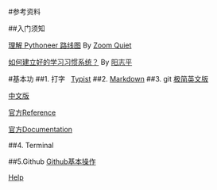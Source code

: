#参考资料

##入门须知

[理解 Pythoneer 路线图](http://wiki.zoomquiet.io/pythonic/WiPath2Pythoneer) By [Zoom Quiet](http://zoomquiet.io)

[如何建立好的学习习惯系统？](http://mp.weixin.qq.com/s?__biz=MzA3MzM0MjUyMQ==&mid=2652149566&idx=1&sn=c1487a24028e976851e6de953e841e71&chksm=84f0bc68b387357eb176de0335eedd6427635aac418d6abff7274eab553f0dd62be1e87c53f9&scene=0#rd) By [阳志平](http://www.yangzhiping.com)


#基本功
##1. 打字  
  [Typist](https://itunes.apple.com/us/app/typist/id415166115?mt=12)
##2. [Markdown](http://daringfireball.net/projects/markdown/syntax#link)
##3. git
  [极简英文版](http://rogerdudler.github.io/git-guide/) 

  [中文版](https://www.gitbook.com/book/zlargon/git-tutorial/details)

  [官方Reference](http://gitref.org)

  [官方Documentation](https://git-scm.com/documentation)

##4. Terminal

##5.Github 
  [Github基本操作](https://guides.github.com/activities/hello-world/)
  
  [Help](https://help.github.com)
